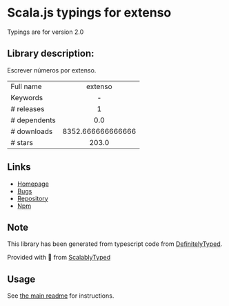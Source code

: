 
# Scala.js typings for extenso

Typings are for version 2.0

## Library description:
Escrever números por extenso.

|                    |                 |
| ------------------ | :-------------: |
| Full name          | extenso |
| Keywords           | - |
| # releases         | 1 |
| # dependents       | 0.0 |
| # downloads        | 8352.666666666666 |
| # stars            | 203.0 |

## Links
- [Homepage](https://github.com/theuves/extenso.js#readme)
- [Bugs](https://github.com/theuves/extenso.js/issues)
- [Repository](https://github.com/theuves/extenso.js)
- [Npm](https://www.npmjs.com/package/extenso)
    


## Note
This library has been generated from typescript code from [DefinitelyTyped](https://definitelytyped.org).

Provided with :purple_heart: from [ScalablyTyped](https://github.com/oyvindberg/ScalablyTyped)

## Usage
See [the main readme](../../readme.md) for instructions.


